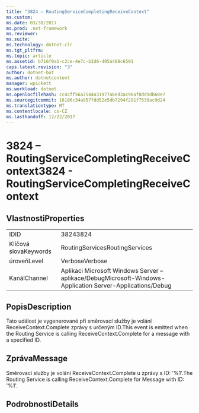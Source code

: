 ```yaml
---
title: "3824 – RoutingServiceCompletingReceiveContext"
ms.custom: 
ms.date: 03/30/2017
ms.prod: .net-framework
ms.reviewer: 
ms.suite: 
ms.technology: dotnet-clr
ms.tgt_pltfrm: 
ms.topic: article
ms.assetid: b716f0a1-c2ce-4e7c-b2d6-405a488c6591
caps.latest.revision: "3"
author: dotnet-bot
ms.author: dotnetcontent
manager: wpickett
ms.workload: dotnet
ms.openlocfilehash: cc4cff56a7544a31977a6ed3ac96af8dd9db60e7
ms.sourcegitcommit: 16186c34a957fdd52e5db7294f291f7530ac9d24
ms.translationtype: MT
ms.contentlocale: cs-CZ
ms.lasthandoff: 12/22/2017
---
```

# <a name="3824---routingservicecompletingreceivecontext"></a><span data-ttu-id="2d026-102">3824 – RoutingServiceCompletingReceiveContext</span><span class="sxs-lookup"><span data-stu-id="2d026-102">3824 - RoutingServiceCompletingReceiveContext</span></span>
## <a name="properties"></a><span data-ttu-id="2d026-103">Vlastnosti</span><span class="sxs-lookup"><span data-stu-id="2d026-103">Properties</span></span>  
  
|||  
|-|-|  
|<span data-ttu-id="2d026-104">ID</span><span class="sxs-lookup"><span data-stu-id="2d026-104">ID</span></span>|<span data-ttu-id="2d026-105">3824</span><span class="sxs-lookup"><span data-stu-id="2d026-105">3824</span></span>|  
|<span data-ttu-id="2d026-106">Klíčová slova</span><span class="sxs-lookup"><span data-stu-id="2d026-106">Keywords</span></span>|<span data-ttu-id="2d026-107">RoutingServices</span><span class="sxs-lookup"><span data-stu-id="2d026-107">RoutingServices</span></span>|  
|<span data-ttu-id="2d026-108">úroveň</span><span class="sxs-lookup"><span data-stu-id="2d026-108">Level</span></span>|<span data-ttu-id="2d026-109">Verbose</span><span class="sxs-lookup"><span data-stu-id="2d026-109">Verbose</span></span>|  
|<span data-ttu-id="2d026-110">Kanál</span><span class="sxs-lookup"><span data-stu-id="2d026-110">Channel</span></span>|<span data-ttu-id="2d026-111">Aplikaci Microsoft Windows Server – aplikace/Debug</span><span class="sxs-lookup"><span data-stu-id="2d026-111">Microsoft-Windows-Application Server-Applications/Debug</span></span>|  
  
## <a name="description"></a><span data-ttu-id="2d026-112">Popis</span><span class="sxs-lookup"><span data-stu-id="2d026-112">Description</span></span>  
 <span data-ttu-id="2d026-113">Tato událost je vygenerované při směrovací služby je volání ReceiveContext.Complete zprávy s určeným ID.</span><span class="sxs-lookup"><span data-stu-id="2d026-113">This event is emitted when the Routing Service is calling ReceiveContext.Complete for a message with a specified ID.</span></span>  
  
## <a name="message"></a><span data-ttu-id="2d026-114">Zpráva</span><span class="sxs-lookup"><span data-stu-id="2d026-114">Message</span></span>  
 <span data-ttu-id="2d026-115">Směrovací služby je volání ReceiveContext.Complete u zprávy s ID: '%1'.</span><span class="sxs-lookup"><span data-stu-id="2d026-115">The Routing Service is calling ReceiveContext.Complete for Message with ID: '%1'.</span></span>  
  
## <a name="details"></a><span data-ttu-id="2d026-116">Podrobnosti</span><span class="sxs-lookup"><span data-stu-id="2d026-116">Details</span></span>
